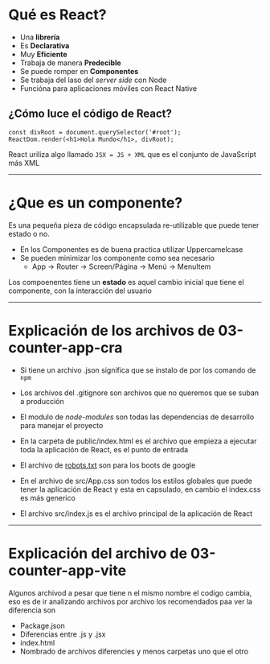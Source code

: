 # Qué es React?
- Una **librería** 
- Es **Declarativa**
- Muy **Eficiente**
- Trabaja de manera **Predecible**
- Se puede romper en **Componentes**
- Se trabaja del laso del _server side_ con Node
- Funcióna para aplicaciones móviles con React Native

## ¿Cómo luce el código de React?
```
const divRoot = document.querySelector('#root');
ReactDom.render(<h1>Hola Mundo</h1>, divRoot);
```
React uriliza algo llamado `JSX = JS + XML` que es el conjunto de JavaScript más XML 

---
# ¿Que es un componente?
Es una pequeña pieza de código encapsulada re-utilizable que puede tener estado o no. 
- En los Componentes es de buena practica utilizar Uppercamelcase
- Se pueden minimizar los componente como sea necesario
    - App -> Router -> Screen/Página -> Menú -> MenuItem

Los compoenentes tiene un **estado** es aquel cambio inicial que tiene el componente, con la interacción del usuario

---
# Explicación de los archivos de 03-counter-app-cra
- Si tiene un archivo .json significa que se instalo de por los comando de `npm`
- Los archivos del .gitignore son archivos que no queremos que se suban a producción 
- El modulo de _node-modules_ son todas las dependencias de desarrollo para manejar el proyecto
- En la carpeta de public/index.html es el archivo que empieza a ejecutar toda la aplicación de React, es el punto de entrada
- El archivo de [robots.txt](https://developers.google.com/search/docs/crawling-indexing/robots/intro?hl=es&visit_id=638697530195004051-2957782529&rd=1) son para los boots de google

- En el archivo de src/App.css son todos los estilos globales que puede tener la aplicación de React y esta en capsulado, en cambio el index.css es más generico
- El archivo src/index.js es el archivo principal de la aplicación de React

---
# Explicación del archivo de 03-counter-app-vite
Algunos archivod a pesar que tiene n el mismo nombre el codigo cambia, eso es de ir analizando archivos por archivo los recomendados paa ver la diferencia son
- Package.json
- Diferencias entre .js y .jsx
- index.html
- Nombrado de archivos diferencies y menos carpetas uno que el otro